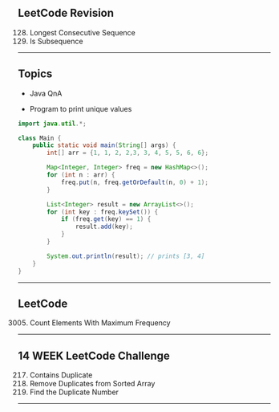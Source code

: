 ## LeetCode Revision

128. Longest Consecutive Sequence
129. Is Subsequence

---

## Topics

- Java QnA

- Program to print unique values

```java []
import java.util.*;

class Main {
    public static void main(String[] args) {
        int[] arr = {1, 1, 2, 2,3, 3, 4, 5, 5, 6, 6};

        Map<Integer, Integer> freq = new HashMap<>();
        for (int n : arr) {
            freq.put(n, freq.getOrDefault(n, 0) + 1);
        }

        List<Integer> result = new ArrayList<>();
        for (int key : freq.keySet()) {
            if (freq.get(key) == 1) {
                result.add(key);
            }
        }

        System.out.println(result); // prints [3, 4]
    }
}
```

---

## LeetCode

3005. Count Elements With Maximum Frequency

---

## 14 WEEK LeetCode Challenge

217. Contains Duplicate
218. Remove Duplicates from Sorted Array
219. Find the Duplicate Number

---
